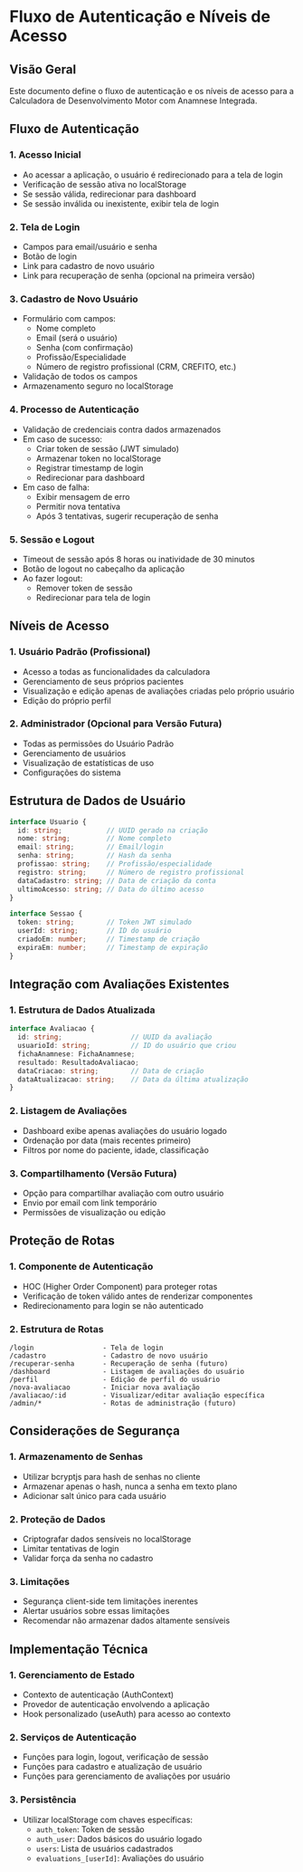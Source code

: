 # Fluxo de Autenticação e Níveis de Acesso

## Visão Geral
Este documento define o fluxo de autenticação e os níveis de acesso para a Calculadora de Desenvolvimento Motor com Anamnese Integrada.

## Fluxo de Autenticação

### 1. Acesso Inicial
- Ao acessar a aplicação, o usuário é redirecionado para a tela de login
- Verificação de sessão ativa no localStorage
- Se sessão válida, redirecionar para dashboard
- Se sessão inválida ou inexistente, exibir tela de login

### 2. Tela de Login
- Campos para email/usuário e senha
- Botão de login
- Link para cadastro de novo usuário
- Link para recuperação de senha (opcional na primeira versão)

### 3. Cadastro de Novo Usuário
- Formulário com campos:
  - Nome completo
  - Email (será o usuário)
  - Senha (com confirmação)
  - Profissão/Especialidade
  - Número de registro profissional (CRM, CREFITO, etc.)
- Validação de todos os campos
- Armazenamento seguro no localStorage

### 4. Processo de Autenticação
- Validação de credenciais contra dados armazenados
- Em caso de sucesso:
  - Criar token de sessão (JWT simulado)
  - Armazenar token no localStorage
  - Registrar timestamp de login
  - Redirecionar para dashboard
- Em caso de falha:
  - Exibir mensagem de erro
  - Permitir nova tentativa
  - Após 3 tentativas, sugerir recuperação de senha

### 5. Sessão e Logout
- Timeout de sessão após 8 horas ou inatividade de 30 minutos
- Botão de logout no cabeçalho da aplicação
- Ao fazer logout:
  - Remover token de sessão
  - Redirecionar para tela de login

## Níveis de Acesso

### 1. Usuário Padrão (Profissional)
- Acesso a todas as funcionalidades da calculadora
- Gerenciamento de seus próprios pacientes
- Visualização e edição apenas de avaliações criadas pelo próprio usuário
- Edição do próprio perfil

### 2. Administrador (Opcional para Versão Futura)
- Todas as permissões do Usuário Padrão
- Gerenciamento de usuários
- Visualização de estatísticas de uso
- Configurações do sistema

## Estrutura de Dados de Usuário

```typescript
interface Usuario {
  id: string;           // UUID gerado na criação
  nome: string;         // Nome completo
  email: string;        // Email/login
  senha: string;        // Hash da senha
  profissao: string;    // Profissão/especialidade
  registro: string;     // Número de registro profissional
  dataCadastro: string; // Data de criação da conta
  ultimoAcesso: string; // Data do último acesso
}

interface Sessao {
  token: string;        // Token JWT simulado
  userId: string;       // ID do usuário
  criadoEm: number;     // Timestamp de criação
  expiraEm: number;     // Timestamp de expiração
}
```

## Integração com Avaliações Existentes

### 1. Estrutura de Dados Atualizada
```typescript
interface Avaliacao {
  id: string;                 // UUID da avaliação
  usuarioId: string;          // ID do usuário que criou
  fichaAnamnese: FichaAnamnese;
  resultado: ResultadoAvaliacao;
  dataCriacao: string;        // Data de criação
  dataAtualizacao: string;    // Data da última atualização
}
```

### 2. Listagem de Avaliações
- Dashboard exibe apenas avaliações do usuário logado
- Ordenação por data (mais recentes primeiro)
- Filtros por nome do paciente, idade, classificação

### 3. Compartilhamento (Versão Futura)
- Opção para compartilhar avaliação com outro usuário
- Envio por email com link temporário
- Permissões de visualização ou edição

## Proteção de Rotas

### 1. Componente de Autenticação
- HOC (Higher Order Component) para proteger rotas
- Verificação de token válido antes de renderizar componentes
- Redirecionamento para login se não autenticado

### 2. Estrutura de Rotas
```
/login                 - Tela de login
/cadastro              - Cadastro de novo usuário
/recuperar-senha       - Recuperação de senha (futuro)
/dashboard             - Listagem de avaliações do usuário
/perfil                - Edição de perfil do usuário
/nova-avaliacao        - Iniciar nova avaliação
/avaliacao/:id         - Visualizar/editar avaliação específica
/admin/*               - Rotas de administração (futuro)
```

## Considerações de Segurança

### 1. Armazenamento de Senhas
- Utilizar bcryptjs para hash de senhas no cliente
- Armazenar apenas o hash, nunca a senha em texto plano
- Adicionar salt único para cada usuário

### 2. Proteção de Dados
- Criptografar dados sensíveis no localStorage
- Limitar tentativas de login
- Validar força da senha no cadastro

### 3. Limitações
- Segurança client-side tem limitações inerentes
- Alertar usuários sobre essas limitações
- Recomendar não armazenar dados altamente sensíveis

## Implementação Técnica

### 1. Gerenciamento de Estado
- Contexto de autenticação (AuthContext)
- Provedor de autenticação envolvendo a aplicação
- Hook personalizado (useAuth) para acesso ao contexto

### 2. Serviços de Autenticação
- Funções para login, logout, verificação de sessão
- Funções para cadastro e atualização de usuário
- Funções para gerenciamento de avaliações por usuário

### 3. Persistência
- Utilizar localStorage com chaves específicas:
  - `auth_token`: Token de sessão
  - `auth_user`: Dados básicos do usuário logado
  - `users`: Lista de usuários cadastrados
  - `evaluations_[userId]`: Avaliações do usuário
